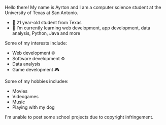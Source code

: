 Hello there! My name is Ayrton and I am a computer science student at the University of Texas at San Antonio. 

- 👋 21 year-old student from Texas
- 🌱 I’m currently learning web development, app development, data analysis, Python, Java and more

Some of my interests include:

- Web development 🌐
- Software development ⚙️
- Data analysis
- Game development 🎮

Some of my hobbies includee:
- Movies
- Videogames
- Music
- Playing with my dog 

I'm unable to post some school projects due to copyright infringement.



